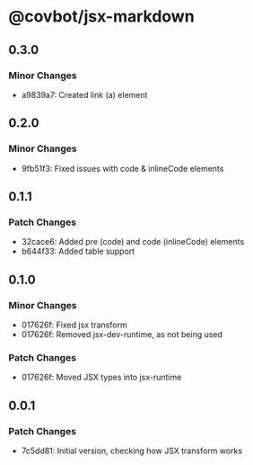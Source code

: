 # @covbot/jsx-markdown

## 0.3.0

### Minor Changes

-   a9839a7: Created link (a) element

## 0.2.0

### Minor Changes

-   9fb51f3: Fixed issues with code & inlineCode elements

## 0.1.1

### Patch Changes

-   32cace6: Added pre (code) and code (inlineCode) elements
-   b644f33: Added table support

## 0.1.0

### Minor Changes

-   017626f: Fixed jsx transform
-   017626f: Removed jsx-dev-runtime, as not being used

### Patch Changes

-   017626f: Moved JSX types into jsx-runtime

## 0.0.1

### Patch Changes

-   7c5dd81: Initial version, checking how JSX transform works
